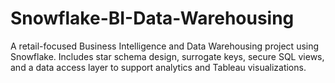 # Snowflake-BI-Data-Warehousing
A retail-focused Business Intelligence and Data Warehousing project using Snowflake. Includes star schema design, surrogate keys, secure SQL views, and a data access layer to support analytics and Tableau visualizations.
